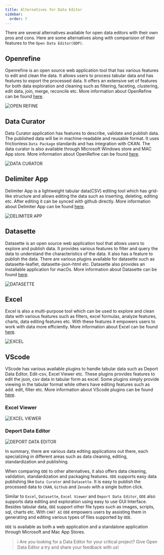 ```yaml
---
title: Alternatives for Data Editor
sidebar:
  order: 7
---
```



There are several alternatives available for open data editors with their own pros and cons. Here are some alternatives along with comparision of their features to the `Open Data Editor(ODP)`.

## Openrefine
Openrefine is an open source web application tool that has various features to edit and clean the data. It allows users to process tabular data and has features to export the processed data. It offers an extensive set of features for both data exploration and cleaning such as filtering, faceting, clustering, edit data, join, merge, reconcile etc. More information about OpenRefine can be found [here](https://openrefine.org).

![OPEN REFINE](./assets/alternative-data-editors/alternatives-openrefine.png)

## Data Curator
Data Curator application has features to describe, validate and publish data. The published data will be in machine-readable and reusable format. It uses frictionless `Data Package` standards and has integration with CKAN. The data curator is also available through Microsoft Windows store and MAC App store. More information about OpenRefine can be found [here](https://github.com/qcif/data-curator).

![DATA CURATOR](./assets/alternative-data-editors/alternatives-data-curator.png)

## Delimiter App
Delimiter App is a lightweight tabular data(CSV) editing tool which has grid-like structure and allows editing the data such as inserting, deleting, editing etc. After editing it can be synced with github directly. More information about Delimiter App can be found [here](https://delimiter.netlify.app).

![DELIMITER APP](./assets/alternative-data-editors/alternatives-delimiter.png)

## Datasette
Datasette is an open source web application tool that allows users to  explore and publish data. It provides various features to filter and query the data to understand the characteristics of the data. It also has a feature to publish the data. There are various plugins available for datasette such as datasette-leaflet, datasette-json-html etc. Datasette also provides an installable application for macOs. More information about Datasette can be found [here](https://datasette.io).

![DATASETTE](./assets/alternative-data-editors/alternatives-datasette.png)

## Excel
Excel is also a multi-purpose tool which can be used to explore and clean data with various features such as filters, excel formulas, analyze features, charts, data editing features etc. With these features it empowers users to work with data more efficiently. More information about Excel can be found [here](https://www.microsoft.com/en-us/microsoft-365/excel).

![EXCEL](./assets/alternative-data-editors/alternatives-excel.png)

## VScode
VScode has various available plugins to handle tabular data such as Deport Data Editor, Edit-csv, Excel Viewer etc. These plugins provides features to edit the json, csv data in tabular form as excel. Some plugins simply provide viewing in the tabular format while others have editing features such as add. edit, filter etc. More information about VScode plugins can be found [here](https://marketplace.visualstudio.com/search?term=open%20data%20editor&target=VSCode&category=Data%20Science&sortBy=Relevance).

### Excel Viewer

![EXCEL VIEWER](./assets/alternative-data-editors/alternatives-vscode-excelviewer.png)

### Deport Data Editor

![DEPORT DATA EDITOR](./assets/alternative-data-editors/alternatives-vscode-depot.png)

In summary, there are various data editing applications out there, each specializing in different areas such as data cleaning, editing, standardization and publishing. 

When comparing `ODE` to other alternatives, it also offers data cleaning, validation, standardization and packaging features. `ODE` supports easy data publishing like `Data Curator` and `Datasette`. It is easy to publish the processed data to `CKAN`, `Github` and `Zenodo` with a single button click.

Similar to `Excel`, `Datasette`, `Excel Viewer` and `Deport Data Editor`, `ODE` also supports data editing and exploration using easy to use GUI Interface. Besides tabular data, `ODE` support other file types such as images, scripts, sql, charts etc. With `CHAT AI` `ODE` empowers users by assisting them in generating and editing various types of files supported by `ODE`.

`ODE` is available as both a web application and a standalone application through Microsoft and Mac App Stores.

> ℹ️ Are you looking for a Data Editor for your critical project? Give Open Data Editor a try and share your feedback with us!
